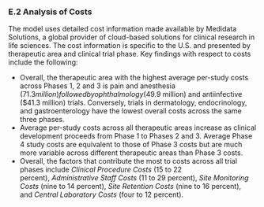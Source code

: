 ### E.2 Analysis of Costs

The model uses detailed cost information made available by Medidata Solutions, a global provider of cloud-based solutions for clinical research in life sciences. The cost information is specific to the U.S. and presented by therapeutic area and clinical trial phase. Key findings with respect to costs include the following:

- Overall, the therapeutic area with the highest average per-study costs across Phases 1, 2 and 3 is pain and anesthesia ($71.3 million) followed by ophthalmology ($49.9 million) and antiinfective ($41.3 million) trials. Conversely, trials in dermatology, endocrinology, and gastroenterology have the lowest overall costs across the same three phases.
- Average per-study costs across all therapeutic areas increase as clinical development proceeds from Phase 1 to Phases 2 and 3. Average Phase 4 study costs are equivalent to those of Phase 3 costs but are much more variable across different therapeutic areas than Phase 3 costs.
- Overall, the factors that contribute the most to costs across all trial phases include _Clinical Procedure Costs_ (15 to 22 percent), _Administrative Staff Costs_ (11 to 29 percent), _Site Monitoring Costs_ (nine to 14 percent), _Site Retention Costs_ (nine to 16 percent), and _Central Laboratory Costs_ (four to 12 percent).


